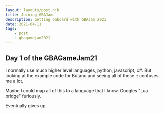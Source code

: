 ```yaml
---
layout: layouts/post.njk
title: Joining GBAJam
description: Getting onboard with GBAJam 2021
date: 2021-04-11
tags:
    - post
    - gbagamejam2021
---
```


> 
## Day 1 of the GBAGameJam21

I normally use much higher level languages, python, javascript, c#. But looking at the example code for Butano and seeing all of these :: confuses me a lot.

Maybe I could map all of this to a language that I know. Googles "Lua bridge" furiously.

Eventually gives up.
